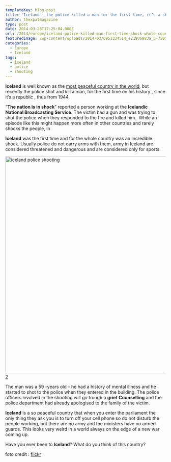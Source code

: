 ```yaml
---
templateKey: blog-post
title: 'Iceland : the police killed a man for the first time, it’s a shock for the country'
author: thexpatmagazine
type: post
date: 2014-03-26T17:25:04.000Z
url: /2014/europe/iceland-police-killed-man-first-time-shock-whole-country/
featuredimage: /wp-content/uploads/2014/03/6951334514_e21906983a_b-750x500.jpg
categories:
  - Europe
  - Iceland
tags:
  - iceland
  - police
  - shooting
---
```


**Iceland** is well known as the [most peaceful country in the world][1], but recently the police shot and kill a man, for the first time on his history , since it&#8217;s a republic , thus from 1944.

&#8220;**The nation is in shock**&#8221; reported a person working at the **Icelandic National Broadcasting Service**. The victim had a gun and was trying to<!--more--> shot the police when they responded to the fire and killed him.  While an episode like this might happen more often in other countries and rarely shocks the people, in

**Iceland** was the first time and for the whole country was an incredible shock. Usually police do not carry arms with them, army in Iceland are considered threatened and dangerous and are considered only for sports.

<img class="alignnone size-full wp-image-134" alt="iceland police shooting" src="/img/uploads/2014/03/6951334514_e21906983a_b.jpg" width="1024" height="683" srcset="/img/uploads/2014/03/6951334514_e21906983a_b.jpg 1024w, /img/uploads/2014/03/6951334514_e21906983a_b-300x200.jpg 300w, /img/uploads/2014/03/6951334514_e21906983a_b-768x512.jpg 768w, /img/uploads/2014/03/6951334514_e21906983a_b-750x500.jpg 750w" sizes="(max-width: 1024px) 100vw, 1024px" />[2]

The man was a 59 -years old &#8211; he had a history of mental illness and he started to shot to the police when they entered in the building. The police officers involved in the shooting will go trough a **grief Counselling** and the police department had already apologised to the family of the victim.

**Iceland** is a so peaceful country that when you enter the parliament the only thing they ask you is to turn off your cell phone so do not disturb the people working, but there are no army and the ministers have no armed guards. This looks very weird in a world always on the edge of a new war coming up.

Have you ever been to **Iceland**? What do you think of this country?

foto credit : <a href="https://www.flickr.com/photos/8058853@N06/6951334514/in/photolist-bAgpz5-bPb3H8-bPhLQH-aeVedi-a6yJSj-9WfgDA-8CUEqN-bPhLU2-bAo8qh-bPhLZx-bPhM3z-bAo8es-bAo84d-bPhLyV-bPhLSa-bAo8gE-bAo8od-bPhLCt-bPhM2r-ixj2HW" target="_blank">flickr</a>

[1]: https://localhost/thexpatmagazine-wp/2014/living-abroad/most-peaceful-countries-world/ 'The ten most peaceful countries in the world'
[2]: /img/uploads/2014/03/6951334514_e21906983a_b.jpg

